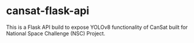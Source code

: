 # cansat-flask-api
This is a Flask API build to expose YOLOv8 functionality of CanSat built for National Space Challenge (NSC) Project. 
